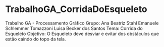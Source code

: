 # TrabalhoGA_CorridaDoEsqueleto
Trabalho GA - Processamento Gráfico  Grupo: Ana Beatriz Stahl        Emanuele Schlemmer Tomazzoni        Luisa Becker dos Santos   Tema: Corrida do Esqueleto   Objetivo: O Esqueleto deve desviar e evitar dos obstáculos que estão caindo do topo da tela.
